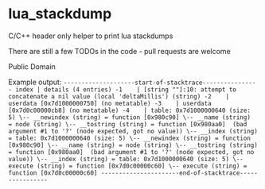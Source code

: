 # lua_stackdump

C/C++ header only helper to print lua stackdumps

There are still a few TODOs in the code - pull requests are welcome

Public Domain

Example output:
``
--------------------start-of-stacktrace----------------
index | details (4 entries)
-1    | [string ""]:10: attempt to concatenate a nil value (local 'deltaMillis') (string)
-2    | userdata [0x7d1000000750] (no metatable)
-3    | userdata [0x7d0c00000cb8] (no metatable)
-4    | table: 0x7d1000000640 (size: 5)
       \-- __newindex (string) = function [0x980c90]
       \-- __name (string)  = node (string)
       \-- __tostring (string) = function [0x980aa0]  (bad argument #1 to '?' (node expected, got no value))
       \-- __index (string) = table: 0x7d1000000640 (size: 5)
           \-- __newindex (string) = function [0x980c90]
           \-- __name (string) = node (string)
           \-- __tostring (string) = function [0x980aa0]  (bad argument #1 to '?' (node expected, got no value))
           \-- __index (string) = table: 0x7d1000000640 (size: 5)
           \-- execute (string) = function [0x7d0c00000c60]
       \-- execute (string) = function [0x7d0c00000c60]
----------------------end-of-stacktrace----------------
``
